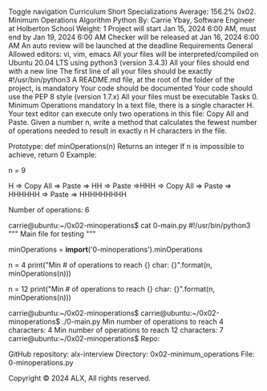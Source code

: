 Toggle navigation Curriculum Short Specializations Average: 156.2% 0x02. Minimum Operations Algorithm Python By: Carrie Ybay, Software Engineer at Holberton School Weight: 1 Project will start Jan 15, 2024 6:00 AM, must end by Jan 19, 2024 6:00 AM Checker will be released at Jan 16, 2024 6:00 AM An auto review will be launched at the deadline Requirements General Allowed editors: vi, vim, emacs All your files will be interpreted/compiled on Ubuntu 20.04 LTS using python3 (version 3.4.3) All your files should end with a new line The first line of all your files should be exactly #!/usr/bin/python3 A README.md file, at the root of the folder of the project, is mandatory Your code should be documented Your code should use the PEP 8 style (version 1.7.x) All your files must be executable Tasks 0. Minimum Operations mandatory In a text file, there is a single character H. Your text editor can execute only two operations in this file: Copy All and Paste. Given a number n, write a method that calculates the fewest number of operations needed to result in exactly n H characters in the file.

Prototype: def minOperations(n) Returns an integer If n is impossible to achieve, return 0 Example:

n = 9

H => Copy All => Paste => HH => Paste =>HHH => Copy All => Paste => HHHHHH => Paste => HHHHHHHHH

Number of operations: 6

carrie@ubuntu:~/0x02-minoperations$ cat 0-main.py #!/usr/bin/python3 """ Main file for testing """

minOperations = **import**('0-minoperations').minOperations

n = 4 print("Min # of operations to reach {} char: {}".format(n, minOperations(n)))

n = 12 print("Min # of operations to reach {} char: {}".format(n, minOperations(n)))

carrie@ubuntu:~/0x02-minoperations$
carrie@ubuntu:~/0x02-minoperations$ ./0-main.py Min number of operations to reach 4 characters: 4 Min number of operations to reach 12 characters: 7 carrie@ubuntu:~/0x02-minoperations$ Repo:

GitHub repository: alx-interview Directory: 0x02-minimum_operations File: 0-minoperations.py

Copyright © 2024 ALX, All rights reserved.
